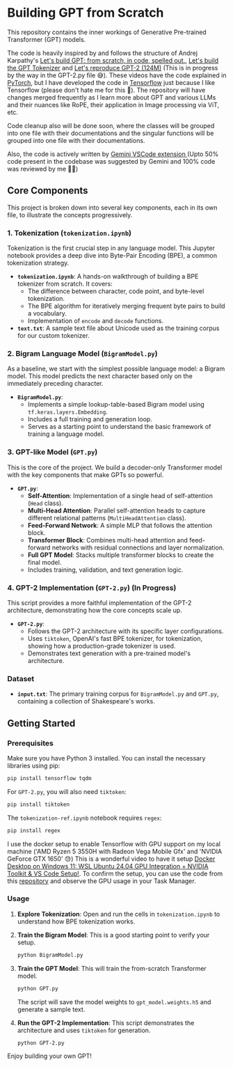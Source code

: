 # Building GPT from Scratch

This repository contains the inner workings of Generative Pre-trained Transformer (GPT) models.

The code is heavily inspired by and follows the structure of Andrej Karpathy's [Let's build GPT: from scratch, in code, spelled out.](https://youtu.be/kCc8FmEb1nY?si=aOxmRSopPylRL0bJ), [Let's build the GPT Tokenizer](https://youtu.be/zduSFxRajkE?si=ertj_YE3umZVwgu8) and [Let's reproduce GPT-2 (124M)](https://youtu.be/l8pRSuU81PU?si=vCE2p1EXTsaUSgHo) (This is in progress by the way in the GPT-2.py file 😅). These videos have the code explained in [PyTorch](https://pytorch.org/), but I have developed the code in [Tensorflow](https://www.tensorflow.org/) just because I like Tensorflow (please don't hate me for this 🥲). The repository will have changes merged frequently as I learn more about GPT and various LLMs and their nuances like RoPE, their application in Image processing via ViT, etc.

Code cleanup also will be done soon, where the classes will be grouped into one file with their documentations and the singular functions will be grouped into one file with their documentations.

Also, the code is actively written by [Gemini VSCode extension ](https://cloud.google.com/gemini/docs/codeassist/write-code-gemini) (Upto 50% code present in the codebase was suggested by Gemini and 100% code was reviewed by me 😶‍🌫️)

## Core Components

This project is broken down into several key components, each in its own file, to illustrate the concepts progressively.

### 1. Tokenization (`tokenization.ipynb`)

Tokenization is the first crucial step in any language model. This Jupyter notebook provides a deep dive into Byte-Pair Encoding (BPE), a common tokenization strategy.

- **`tokenization.ipynb`**: A hands-on walkthrough of building a BPE tokenizer from scratch. It covers:
  - The difference between character, code point, and byte-level tokenization.
  - The BPE algorithm for iteratively merging frequent byte pairs to build a vocabulary.
  - Implementation of `encode` and `decode` functions.
- **`text.txt`**: A sample text file about Unicode used as the training corpus for our custom tokenizer.

### 2. Bigram Language Model (`BigramModel.py`)

As a baseline, we start with the simplest possible language model: a Bigram model. This model predicts the next character based only on the immediately preceding character.

- **`BigramModel.py`**:
  - Implements a simple lookup-table-based Bigram model using `tf.keras.layers.Embedding`.
  - Includes a full training and generation loop.
  - Serves as a starting point to understand the basic framework of training a language model.

### 3. GPT-like Model (`GPT.py`)

This is the core of the project. We build a decoder-only Transformer model with the key components that make GPTs so powerful.

- **`GPT.py`**:
  - **Self-Attention**: Implementation of a single head of self-attention (`Head` class).
  - **Multi-Head Attention**: Parallel self-attention heads to capture different relational patterns (`MultiHeadAttention` class).
  - **Feed-Forward Network**: A simple MLP that follows the attention block.
  - **Transformer Block**: Combines multi-head attention and feed-forward networks with residual connections and layer normalization.
  - **Full GPT Model**: Stacks multiple transformer blocks to create the final model.
  - Includes training, validation, and text generation logic.

### 4. GPT-2 Implementation (`GPT-2.py`) (In Progress)

This script provides a more faithful implementation of the GPT-2 architecture, demonstrating how the core concepts scale up.

- **`GPT-2.py`**:
  - Follows the GPT-2 architecture with its specific layer configurations.
  - Uses `tiktoken`, OpenAI's fast BPE tokenizer, for tokenization, showing how a production-grade tokenizer is used.
  - Demonstrates text generation with a pre-trained model's architecture.

### Dataset

- **`input.txt`**: The primary training corpus for `BigramModel.py` and `GPT.py`, containing a collection of Shakespeare's works.

## Getting Started

### Prerequisites

Make sure you have Python 3 installed. You can install the necessary libraries using pip:

```bash
pip install tensorflow tqdm
```

For `GPT-2.py`, you will also need `tiktoken`:

```bash
pip install tiktoken
```

The `tokenization-ref.ipynb` notebook requires `regex`:

```bash
pip install regex
```

I use the docker setup to enable Tensorflow with GPU support on my local machine ('AMD Ryzen 5 3550H with Radeon Vega Mobile Gfx' and 'NVIDIA GeForce GTX 1650' 😓)
This is a wonderful video to have it setup [Docker Desktop on Windows 11: WSL Ubuntu 24.04 GPU Integration + NVIDIA Toolkit & VS Code Setup!](https://youtu.be/t7mkHFOeMdA?si=C7tNd3AMwkYr9FzX). To confirm the setup, you can use the code from this [repository](https://github.com/CAMKULKARNI/Tensorflow-GPU) and observe the GPU usage in your Task Manager.

### Usage

1.  **Explore Tokenization**:
    Open and run the cells in `tokenization.ipynb` to understand how BPE tokenization works.

2.  **Train the Bigram Model**:
    This is a good starting point to verify your setup.
    ```bash
    python BigramModel.py
    ```

3.  **Train the GPT Model**:
    This will train the from-scratch Transformer model.
    ```bash
    python GPT.py
    ```
    The script will save the model weights to `gpt_model.weights.h5` and generate a sample text.

4.  **Run the GPT-2 Implementation**:
    This script demonstrates the architecture and uses `tiktoken` for generation.
    ```bash
    python GPT-2.py
    ```

Enjoy building your own GPT!


